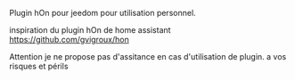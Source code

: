 Plugin hOn pour jeedom pour utilisation personnel. 


inspiration du plugin hOn de home assistant https://github.com/gvigroux/hon

Attention je ne propose pas d'assitance en cas d'utilisation de plugin. a vos risques et périls

